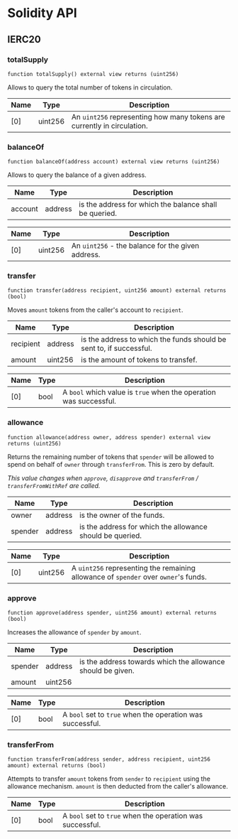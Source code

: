 # Solidity API

## IERC20

### totalSupply

```solidity
function totalSupply() external view returns (uint256)
```

Allows to query the total number of tokens in circulation.

| Name | Type | Description |
| ---- | ---- | ----------- |
| [0] | uint256 | An `uint256` representing how many tokens are currently in circulation. |

### balanceOf

```solidity
function balanceOf(address account) external view returns (uint256)
```

Allows to query the balance of a given address.

| Name | Type | Description |
| ---- | ---- | ----------- |
| account | address | is the address for which the balance shall be queried. |

| Name | Type | Description |
| ---- | ---- | ----------- |
| [0] | uint256 | An `uint256` - the balance for the given address. |

### transfer

```solidity
function transfer(address recipient, uint256 amount) external returns (bool)
```

Moves `amount` tokens from the caller's account to `recipient`.

| Name | Type | Description |
| ---- | ---- | ----------- |
| recipient | address | is the address to which the funds should be sent to, if successful. |
| amount | uint256 | is the amount of tokens to transfef. |

| Name | Type | Description |
| ---- | ---- | ----------- |
| [0] | bool | A `bool` which value is `true` when the operation was successful. |

### allowance

```solidity
function allowance(address owner, address spender) external view returns (uint256)
```

Returns the remaining number of tokens that `spender` will be allowed to spend on behalf of `owner`
through `transferFrom`. This is zero by default.

_This value changes when `approve`, `disapprove` and `transferFrom` / `transferFromWithRef` are called._

| Name | Type | Description |
| ---- | ---- | ----------- |
| owner | address | is the owner of the funds. |
| spender | address | is the address for which the allowance should be queried. |

| Name | Type | Description |
| ---- | ---- | ----------- |
| [0] | uint256 | A `uint256` representing the remaining allowance of `spender` over `owner`'s funds. |

### approve

```solidity
function approve(address spender, uint256 amount) external returns (bool)
```

Increases the allowance of `spender` by `amount`.

| Name | Type | Description |
| ---- | ---- | ----------- |
| spender | address | is the address towards which the allowance should be given. |
| amount | uint256 |  |

| Name | Type | Description |
| ---- | ---- | ----------- |
| [0] | bool | A `bool` set to `true` when the operation was successful. |

### transferFrom

```solidity
function transferFrom(address sender, address recipient, uint256 amount) external returns (bool)
```

Attempts to transfer `amount` tokens from `sender` to `recipient` using the
allowance mechanism. `amount` is then deducted from the caller's allowance.

| Name | Type | Description |
| ---- | ---- | ----------- |
| [0] | bool | A `bool` set to `true` when the operation was successful. |

